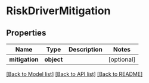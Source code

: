# RiskDriverMitigation

## Properties
Name | Type | Description | Notes
------------ | ------------- | ------------- | -------------
**mitigation** | **object** |  | [optional] 

[[Back to Model list]](../README.md#documentation-for-models) [[Back to API list]](../README.md#documentation-for-api-endpoints) [[Back to README]](../README.md)


